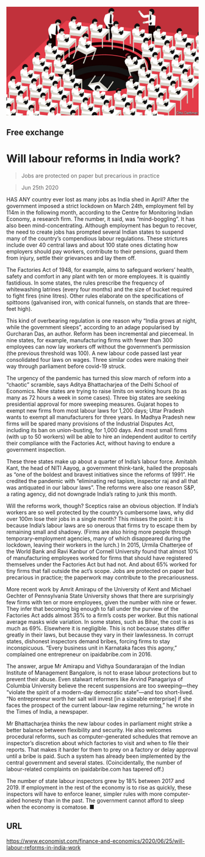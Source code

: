 ![](./images/20200627_FND000_0.jpg)

## Free exchange

# Will labour reforms in India work?

> Jobs are protected on paper but precarious in practice

> Jun 25th 2020

HAS ANY country ever lost as many jobs as India shed in April? After the government imposed a strict lockdown on March 24th, employment fell by 114m in the following month, according to the Centre for Monitoring Indian Economy, a research firm. The number, it said, was “mind-boggling”. It has also been mind-concentrating. Although employment has begun to recover, the need to create jobs has prompted several Indian states to suspend many of the country’s compendious labour regulations. These strictures include over 40 central laws and about 100 state ones dictating how employers should pay workers, contribute to their pensions, guard them from injury, settle their grievances and lay them off.

The Factories Act of 1948, for example, aims to safeguard workers’ health, safety and comfort in any plant with ten or more employees. It is quaintly fastidious. In some states, the rules prescribe the frequency of whitewashing latrines (every four months) and the size of bucket required to fight fires (nine litres). Other rules elaborate on the specifications of spittoons (galvanised iron, with conical funnels, on stands that are three-feet high).

This kind of overbearing regulation is one reason why “India grows at night, while the government sleeps”, according to an adage popularised by Gurcharan Das, an author. Reform has been incremental and piecemeal. In nine states, for example, manufacturing firms with fewer than 300 employees can now lay workers off without the government’s permission (the previous threshold was 100). A new labour code passed last year consolidated four laws on wages. Three similar codes were making their way through parliament before covid-19 struck.

The urgency of the pandemic has turned this slow march of reform into a “chaotic” scramble, says Aditya Bhattacharjea of the Delhi School of Economics. Nine states are trying to raise limits on working hours (to as many as 72 hours a week in some cases). Three big states are seeking presidential approval for more sweeping measures. Gujarat hopes to exempt new firms from most labour laws for 1,200 days; Uttar Pradesh wants to exempt all manufacturers for three years. In Madhya Pradesh new firms will be spared many provisions of the Industrial Disputes Act, including its ban on union-busting, for 1,000 days. And most small firms (with up to 50 workers) will be able to hire an independent auditor to certify their compliance with the Factories Act, without having to endure a government inspection.

These three states make up about a quarter of India’s labour force. Amitabh Kant, the head of NITI Aayog, a government think-tank, hailed the proposals as “one of the boldest and bravest initiatives since the reforms of 1991”. He credited the pandemic with “eliminating red tapism, inspector raj and all that was antiquated in our labour laws”. The reforms were also one reason S&P, a rating agency, did not downgrade India’s rating to junk this month.

Will the reforms work, though? Sceptics raise an obvious objection. If India’s workers are so well protected by the country’s cumbersome laws, why did over 100m lose their jobs in a single month? This misses the point: it is because India’s labour laws are so onerous that firms try to escape them by remaining small and shadowy. (Firms are also hiring more people through temporary-employment agencies, many of which disappeared during the lockdown, leaving their workers in the lurch.) In 2015, Urmila Chatterjee of the World Bank and Ravi Kanbur of Cornell University found that almost 10% of manufacturing employees worked for firms that should have registered themselves under the Factories Act but had not. And about 65% worked for tiny firms that fall outside the act’s scope. Jobs are protected on paper but precarious in practice; the paperwork may contribute to the precariousness.

More recent work by Amrit Amirapu of the University of Kent and Michael Gechter of Pennsylvania State University shows that there are surprisingly few firms with ten or more employees, given the number with nine or fewer. They infer that becoming big enough to fall under the purview of the Factories Act adds almost 35% to a firm’s costs per worker. But this national average masks wide variation. In some states, such as Bihar, the cost is as much as 69%. Elsewhere it is negligible. This is not because states differ greatly in their laws, but because they vary in their lawlessness. In corrupt states, dishonest inspectors demand bribes, forcing firms to stay inconspicuous. “Every business unit in Karnataka faces this agony,” complained one entrepreneur on ipaidabribe.com in 2016.

The answer, argue Mr Amirapu and Vidhya Soundararajan of the Indian Institute of Management Bangalore, is not to erase labour protections but to prevent their abuse. Even stalwart reformers like Arvind Panagariya of Columbia University believe the recent suspensions are too sweeping—they “violate the spirit of a modern-day democratic state”—and too short-lived. “No entrepreneur worth her salt will invest [in a sizeable enterprise] if she faces the prospect of the current labour-law regime returning,” he wrote in the Times of India, a newspaper.

Mr Bhattacharjea thinks the new labour codes in parliament might strike a better balance between flexibility and security. He also welcomes procedural reforms, such as computer-generated schedules that remove an inspector’s discretion about which factories to visit and when to file their reports. That makes it harder for them to prey on a factory or delay approval until a bribe is paid. Such a system has already been implemented by the central government and several states. (Coincidentally, the number of labour-related complaints on ipaidabribe.com has tapered off.)

The number of state labour inspectors grew by 18% between 2017 and 2019. If employment in the rest of the economy is to rise as quickly, these inspectors will have to enforce leaner, simpler rules with more computer-aided honesty than in the past. The government cannot afford to sleep when the economy is comatose. ■

## URL

https://www.economist.com/finance-and-economics/2020/06/25/will-labour-reforms-in-india-work
